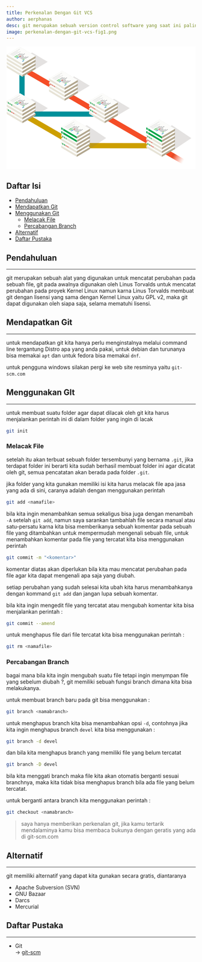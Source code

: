 ```yaml
---
title: Perkenalan Dengan Git VCS
author: aerphanas
desc: git merupakan sebuah version control software yang saat ini paling populer dan yang paling sering digunakan untuk melacak perubahan pada sebuah file/folder.
image: perkenalan-dengan-git-vcs-fig1.png
---
```


![ilustrasi percabangan branch by git-scm contributor](/images/perkenalan-dengan-git-vcs-fig1.png "ilustrasi percabangan branch by git-scm contributor")

## Daftar Isi

- [Pendahuluan](#pendahuluan)
- [Mendapatkan Git](#mendapatkan-git)
- [Menggunakan Git](#menggunakan-git)
  - [Melacak File](#melacak-file)
  - [Percabangan Branch](#percabangan-branch)
- [Alternatif](#alternatif)
- [Daftar Pustaka](#daftar-pustaka)

## Pendahuluan

---

git merupakan sebuah alat yang digunakan untuk mencatat perubahan pada sebuah file, git pada awalnya digunakan oleh Linus Torvalds untuk mencatat perubahan pada proyek Kernel Linux namun karna Linus Torvalds membuat git dengan lisensi yang sama dengan Kernel Linux yaitu GPL v2, maka git dapat digunakan oleh siapa saja, selama mematuhi lisensi.

## Mendapatkan Git

---

untuk mendapatkan git kita hanya perlu menginstalnya melalui command line tergantung Distro apa yang anda pakai, untuk debian dan turunanya bisa memakai ```apt``` dan untuk fedora bisa memakai ```dnf```.

untuk pengguna windows silakan pergi ke web site resminya yaitu ```git-scm.com```

## Menggunakan GIt

---

untuk membuat suatu folder agar dapat dilacak oleh git kita harus menjalankan perintah ini di dalam folder yang ingin di lacak

```sh
git init
```

### Melacak File

setelah itu akan terbuat sebuah folder tersembunyi yang bernama ```.git```, jika terdapat folder ini berarti kita sudah berhasil membuat folder ini agar dicatat oleh git, semua pencatatan akan berada pada folder ```.git```.

jika folder yang kita gunakan memiliki isi kita harus melacak file apa jasa yang ada di sini, caranya adalah dengan menggunakan perintah

```sh
git add <namafile>
```

bila kita ingin menambahkan semua sekaligus bisa juga dengan menambah ```-A``` setelah ```git add```, namun saya sarankan tambahlah file secara manual atau satu-persatu karna kita bisa memberikanya sebuah komentar pada sebuah file yang ditambahkan untuk mempermudah mengenali sebuah file, untuk menambahkan komentar pada file yang tercatat kita bisa menggunakan perintah

```sh
git commit -m "<komentar>"
```

komentar diatas akan diperlukan bila kita mau mencatat perubahan pada file agar kita dapat mengenali apa saja yang diubah.

setiap perubahan yang sudah selesai kita ubah kita harus menambahkanya dengan kommand ```git add``` dan jangan lupa sebuah komentar.

bila kita ingin mengedit file yang tercatat atau mengubah komentar kita bisa menjalankan perintah :

```sh
git commit --amend
```

untuk menghapus file dari file tercatat kita bisa menggunakan perintah :

```sh
git rm <namafile>
```

### Percabangan Branch

bagai mana bila kita ingin mengubah suatu file tetapi ingin menympan file yang sebelum diubah ?, git memiliki sebuah fungsi branch dimana kita bisa melakukanya.

untuk membuat branch baru pada git bisa menggunakan :

```sh
git branch <namabranch>
```

untuk menghapus branch kita bisa menambahkan opsi ```-d```, contohnya jika kita ingin menghapus branch ```devel``` kita bisa menggunakan :

```sh
git branch -d devel
```

dan bila kita menghapus branch yang memiliki file yang belum tercatat

```sh
git branch -D devel
```

bila kita menggati branch maka file kita akan otomatis berganti sesuai branchnya, maka kita tidak bisa menghapus branch bila ada file yang belum tercatat.

untuk berganti antara branch kita menggunakan perintah :

```sh
git checkout <namabranch>
```

> saya hanya memberikan perkenalan git, jika kamu tertarik mendalaminya kamu bisa membaca bukunya dengan geratis yang ada di git-scm.com

## Alternatif

---

git memiliki alternatif yang dapat kita gunakan secara gratis, diantaranya

- Apache Subversion (SVN)
- GNU Bazaar
- Darcs
- Mercurial

## Daftar Pustaka

---

- Git  
→ [git-scm](https://git-scm.com/)  
